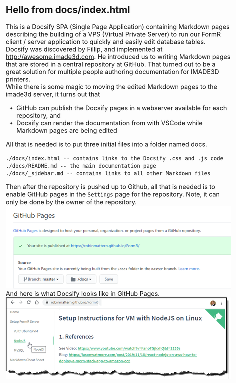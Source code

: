 <style>
    body { font-size:  15pt; }  /* 10pt is the default size */
    p  { line-height: 1.2em; }  /* 1.4em is the default line-height */
    p  { margin     :   0em; }  /* .5em is the default top and bottom margin */

    img[src*="#img1"] 
       { width      :  600px;
         margin     :  5px  0px 15px 40px;    /* top, right, bottom, left */
         box-shadow :  5px 10px 12px  4px #888888;
         }
</style>

## Hello from docs/index.html

This is a Docsify SPA (Single Page Application) containing Markdown pages
describing the building of a VPS (Virtual Private Server) to run our FormR
client / server application to quickly and easily edit database tables.   

Docsify was discovered by Fillip, and implemented at http://awesome.imade3d.com. 
He introduced us to writing Markdown pages that are stored in a central repository
at GitHub.  That turned out to be a great solution for multiple people authoring 
documentation for IMADE3D printers.

While there is some magic to moving the edited Markdown pages to the imade3d server,
it turns out that 
- GitHub can publish the Docsify pages in a webserver available for each repository, and 
- Docsify can render the documentation from with VSCode while Markdown pages are being edited  

All that is needed is to put three initial files into a folder named docs.  
  ``` 
  ./docs/index.html -- contains links to the Docsify .css and .js code
  ./docs/README.md -- the main documentation page
  ./docs/_sidebar.md -- contains links to all other Markdown files
  ``` 
Then after the repository is pushed up to Github, all that is needed is to enable 
GitHub pages in the `Settings` page for the repository.  Note, it can only be done 
by the owner of the repository.  

![Setup Github Pages](images/et0101-01_Setup-Github-Pages.png#img1 "Setup Github Pages")

And here is what Docsify looks like in GitHub Pages. 

![FormR Github Page](images/et0101-02_FormR-Github-Page.png "FormR-Github-Page")